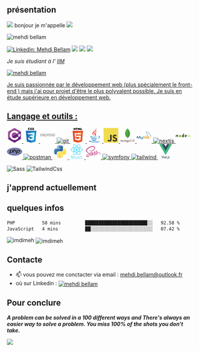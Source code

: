   ## présentation ##
  
  <img src="https://user-images.githubusercontent.com/42378118/110234147-e3259600-7f4e-11eb-95be-0c4047144dea.gif" width="30"> bonjour je m'appelle 
<img src="https://user-images.githubusercontent.com/42378118/110234147-e3259600-7f4e-11eb-95be-0c4047144dea.gif" width="30">
  
  
  ![mehdi bellam](https://user-images.githubusercontent.com/94788341/189873431-10d89fb5-4626-41b5-ae86-7204598f7b2d.gif)
  
  
  [![Linkedin: Mehdi Bellam](https://img.shields.io/badge/linkedin-Mehdi%20Bellam-blue?style=plastic-square&logo=Linkedin&logoColor=white&link=https://www.linkedin.com/in/mehdi-bellam-8357861b7/)](https://www.linkedin.com/in/mehdi-bellam-8357861b7/)
  ![](https://komarev.com/ghpvc/?username=imdimeh&label=Profile%20views&color=0e75b6&style=flat)
 ![](https://img.shields.io/badge/Editor-VS_Code-informational?style=flat&logo=visual-studio-code&logoColor=white&color=6aa6f8)
 ![](https://img.shields.io/badge/OS-windows%20-blue?style=plastic&logo=windows)

  
  <p><em> Je suis étudiant à l' <a href="https://www.iim.fr">IIM 
</em></p>

  ![mehdi bellam](https://user-images.githubusercontent.com/94788341/189873431-10d89fb5-4626-41b5-ae86-7204598f7b2d.gif)

 Je suis passionnée par le développement web (plus spécialement le front-end ) mais j'ai pour projet d'être le plus polyvalent possible. Je suis en étude supérieure en développement web.

 
  ## Langage et outils : ##
<p align="left"> <a href="https://www.w3schools.com/cs/" target="_blank" rel="noreferrer"> <img src="https://raw.githubusercontent.com/devicons/devicon/master/icons/csharp/csharp-original.svg" alt="csharp" width="40" height="40"/> </a> <a href="https://www.w3schools.com/css/" target="_blank" rel="noreferrer"> <img src="https://raw.githubusercontent.com/devicons/devicon/master/icons/css3/css3-original-wordmark.svg" alt="css3" width="40" height="40"/> </a> <a href="https://expressjs.com" target="_blank" rel="noreferrer"> <img src="https://raw.githubusercontent.com/devicons/devicon/master/icons/express/express-original-wordmark.svg" alt="express" width="40" height="40"/> </a> <a href="https://git-scm.com/" target="_blank" rel="noreferrer"> <img src="https://www.vectorlogo.zone/logos/git-scm/git-scm-icon.svg" alt="git" width="40" height="40"/> </a> <a href="https://www.w3.org/html/" target="_blank" rel="noreferrer"> <img src="https://raw.githubusercontent.com/devicons/devicon/master/icons/html5/html5-original-wordmark.svg" alt="html5" width="40" height="40"/> </a> <a href="https://www.java.com" target="_blank" rel="noreferrer"> <img src="https://raw.githubusercontent.com/devicons/devicon/master/icons/java/java-original.svg" alt="java" width="40" height="40"/> </a> <a href="https://developer.mozilla.org/en-US/docs/Web/JavaScript" target="_blank" rel="noreferrer"> <img src="https://raw.githubusercontent.com/devicons/devicon/master/icons/javascript/javascript-original.svg" alt="javascript" width="40" height="40"/> </a> <a href="https://www.mongodb.com/" target="_blank" rel="noreferrer"> <img src="https://raw.githubusercontent.com/devicons/devicon/master/icons/mongodb/mongodb-original-wordmark.svg" alt="mongodb" width="40" height="40"/> </a> <a href="https://www.mysql.com/" target="_blank" rel="noreferrer"> <img src="https://raw.githubusercontent.com/devicons/devicon/master/icons/mysql/mysql-original-wordmark.svg" alt="mysql" width="40" height="40"/> </a> <a href="https://nextjs.org/" target="_blank" rel="noreferrer"> <img src="https://cdn.worldvectorlogo.com/logos/nextjs-2.svg" alt="nextjs" width="40" height="40"/> </a> <a href="https://nodejs.org" target="_blank" rel="noreferrer"> <img src="https://raw.githubusercontent.com/devicons/devicon/master/icons/nodejs/nodejs-original-wordmark.svg" alt="nodejs" width="40" height="40"/> </a> <a href="https://www.php.net" target="_blank" rel="noreferrer"> <img src="https://raw.githubusercontent.com/devicons/devicon/master/icons/php/php-original.svg" alt="php" width="40" height="40"/> </a> <a href="https://postman.com" target="_blank" rel="noreferrer"> <img src="https://www.vectorlogo.zone/logos/getpostman/getpostman-icon.svg" alt="postman" width="40" height="40"/> </a> <a href="https://www.python.org" target="_blank" rel="noreferrer"> <img src="https://raw.githubusercontent.com/devicons/devicon/master/icons/python/python-original.svg" alt="python" width="40" height="40"/> </a> <a href="https://reactjs.org/" target="_blank" rel="noreferrer"> <img src="https://raw.githubusercontent.com/devicons/devicon/master/icons/react/react-original-wordmark.svg" alt="react" width="40" height="40"/> </a> <a href="https://sass-lang.com" target="_blank" rel="noreferrer"> <img src="https://raw.githubusercontent.com/devicons/devicon/master/icons/sass/sass-original.svg" alt="sass" width="40" height="40"/> </a> <a href="https://symfony.com" target="_blank" rel="noreferrer"> <img src="https://symfony.com/logos/symfony_black_03.svg" alt="symfony" width="40" height="40"/> </a> <a href="https://tailwindcss.com/" target="_blank" rel="noreferrer"> <img src="https://www.vectorlogo.zone/logos/tailwindcss/tailwindcss-icon.svg" alt="tailwind" width="40" height="40"/> </a> <a href="https://vuejs.org/" target="_blank" rel="noreferrer"> <img src="https://raw.githubusercontent.com/devicons/devicon/master/icons/vuejs/vuejs-original-wordmark.svg" alt="vuejs" width="40" height="40"/> </a>  </p>



![Sass](https://img.shields.io/badge/-Sass-%23CC6699?style=flat-square&logo=sass&logoColor=ffffff)
![TailwindCss](https://img.shields.io/badge/-TailwindCss-%231a202c?style=flat-square&logo=tailwind-css)

## j'apprend actuellement ##



## quelques infos ##

<!--START_SECTION:waka-->

```text
PHP          58 mins         ███████████████████████░░   92.58 %
JavaScript   4 mins          ██░░░░░░░░░░░░░░░░░░░░░░░   07.42 %
```

<!--END_SECTION:waka-->


<p><img align="left" src="https://github-readme-stats.vercel.app/api/top-langs?username=imdimeh&show_icons=true&locale=en&layout=compact" alt="imdimeh" /></p>



<p>&nbsp;<img align="center" src="https://github-readme-stats.vercel.app/api?username=imdimeh&show_icons=true&locale=en" alt="imdimeh" /></p>

## Contacte ##

- 📫  vous pouvez me conctacter via email : mehdi.bellam@outlook.fr
-  où sur Linkedin : <a href="https://linkedin.com/in/mehdi bellam" target="blank"><img align="center" src="https://raw.githubusercontent.com/rahuldkjain/github-profile-readme-generator/master/src/images/icons/Social/linked-in-alt.svg" alt="mehdi bellam" height="20" width="30" /></a> 

## Pour conclure ##

***A problem can be solved in a 100 different ways and There's always an easier way to solve a problem.
You miss 100% of the shots you don't take.***


  <img src="https://images-wixmp-ed30a86b8c4ca887773594c2.wixmp.com/f/50cd3144-a4f0-43a8-b464-78a1714e8628/dchoqoo-c9cb91ac-14cc-49da-9ac1-5786676e8893.gif?token=eyJ0eXAiOiJKV1QiLCJhbGciOiJIUzI1NiJ9.eyJzdWIiOiJ1cm46YXBwOjdlMGQxODg5ODIyNjQzNzNhNWYwZDQxNWVhMGQyNmUwIiwiaXNzIjoidXJuOmFwcDo3ZTBkMTg4OTgyMjY0MzczYTVmMGQ0MTVlYTBkMjZlMCIsIm9iaiI6W1t7InBhdGgiOiJcL2ZcLzUwY2QzMTQ0LWE0ZjAtNDNhOC1iNDY0LTc4YTE3MTRlODYyOFwvZGNob3Fvby1jOWNiOTFhYy0xNGNjLTQ5ZGEtOWFjMS01Nzg2Njc2ZTg4OTMuZ2lmIn1dXSwiYXVkIjpbInVybjpzZXJ2aWNlOmZpbGUuZG93bmxvYWQiXX0.nNAiX6RCm94AEDVNp0-2AOI8d2xo_8TmFxcIn1Kmt0M" >


